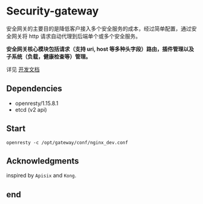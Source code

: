 # Security-gateway

安全网关的主要目的是降低客户接入多个安全服务的成本，经过简单配置，通过安全网关将 http 请求自动代理到后端单个或多个安全服务。

**安全网关核心模块包括请求（支持 uri, host 等多种头字段）路由，插件管理以及子系统（负载，健康检查等）管理。**

详见 [开发文档](xxx)

## Dependencies

- openresty/1.15.8.1
- etcd (v2 api)


## Start

```
openresty -c /opt/gateway/conf/nginx_dev.conf
```

## Acknowledgments

inspired by `Apisix` and `Kong`.



## end
